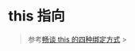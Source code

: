# this 指向

> 参考[畅谈 this 的四种绑定方式](../../library/ProfessionalJSforWebDevalopers/chapter22/FourWaysToBindThis.md) > <br />
